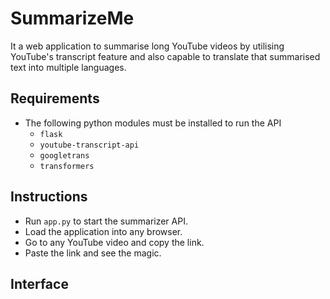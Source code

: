 # SummarizeMe
It a web application to summarise long YouTube videos by utilising YouTube's transcript feature and also capable to translate that summarised text into multiple languages.

## Requirements
- The following python modules must be installed to run the API
  - `flask`
  - `youtube-transcript-api`
  - `googletrans`
  - `transformers`

## Instructions

- Run `app.py` to start the summarizer API.
- Load the application into any browser.
- Go to any YouTube video and copy the link.
- Paste the link and see the magic.


## Interface

 
 
